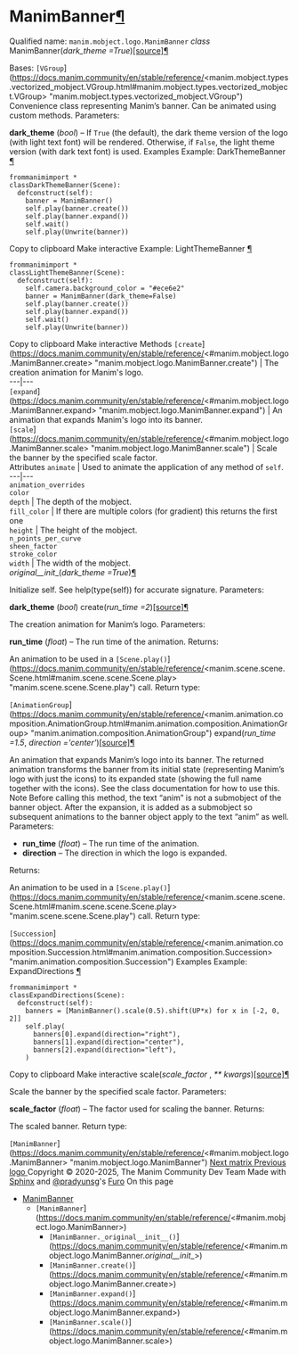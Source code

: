 # ManimBanner[¶](https://docs.manim.community/en/stable/reference/<#manimbanner> "Link to this heading")
Qualified name: `manim.mobject.logo.ManimBanner`
_class_ ManimBanner(_dark_theme =True_)[[source]](https://docs.manim.community/en/stable/reference/<../_modules/manim/mobject/logo.html#ManimBanner>)[¶](https://docs.manim.community/en/stable/reference/<#manim.mobject.logo.ManimBanner> "Link to this definition")
    
Bases: `[VGroup`](https://docs.manim.community/en/stable/reference/<manim.mobject.types.vectorized_mobject.VGroup.html#manim.mobject.types.vectorized_mobject.VGroup> "manim.mobject.types.vectorized_mobject.VGroup")
Convenience class representing Manim’s banner.
Can be animated using custom methods.
Parameters:
    
**dark_theme** (_bool_) – If `True` (the default), the dark theme version of the logo (with light text font) will be rendered. Otherwise, if `False`, the light theme version (with dark text font) is used.
Examples
Example: DarkThemeBanner [¶](https://docs.manim.community/en/stable/reference/<#darkthemebanner>)
```
frommanimimport *
classDarkThemeBanner(Scene):
  defconstruct(self):
    banner = ManimBanner()
    self.play(banner.create())
    self.play(banner.expand())
    self.wait()
    self.play(Unwrite(banner))

```
Copy to clipboard
Make interactive
Example: LightThemeBanner [¶](https://docs.manim.community/en/stable/reference/<#lightthemebanner>)
```
frommanimimport *
classLightThemeBanner(Scene):
  defconstruct(self):
    self.camera.background_color = "#ece6e2"
    banner = ManimBanner(dark_theme=False)
    self.play(banner.create())
    self.play(banner.expand())
    self.wait()
    self.play(Unwrite(banner))

```
Copy to clipboard
Make interactive
Methods
`[create`](https://docs.manim.community/en/stable/reference/<#manim.mobject.logo.ManimBanner.create> "manim.mobject.logo.ManimBanner.create") | The creation animation for Manim's logo.  
---|---  
`[expand`](https://docs.manim.community/en/stable/reference/<#manim.mobject.logo.ManimBanner.expand> "manim.mobject.logo.ManimBanner.expand") | An animation that expands Manim's logo into its banner.  
`[scale`](https://docs.manim.community/en/stable/reference/<#manim.mobject.logo.ManimBanner.scale> "manim.mobject.logo.ManimBanner.scale") | Scale the banner by the specified scale factor.  
Attributes
`animate` | Used to animate the application of any method of `self`.  
---|---  
`animation_overrides`  
`color`  
`depth` | The depth of the mobject.  
`fill_color` | If there are multiple colors (for gradient) this returns the first one  
`height` | The height of the mobject.  
`n_points_per_curve`  
`sheen_factor`  
`stroke_color`  
`width` | The width of the mobject.  
_original__init__(_dark_theme =True_)[¶](https://docs.manim.community/en/stable/reference/<#manim.mobject.logo.ManimBanner._original__init__> "Link to this definition")
    
Initialize self. See help(type(self)) for accurate signature.
Parameters:
    
**dark_theme** (_bool_)
create(_run_time =2_)[[source]](https://docs.manim.community/en/stable/reference/<../_modules/manim/mobject/logo.html#ManimBanner.create>)[¶](https://docs.manim.community/en/stable/reference/<#manim.mobject.logo.ManimBanner.create> "Link to this definition")
    
The creation animation for Manim’s logo.
Parameters:
    
**run_time** (_float_) – The run time of the animation.
Returns:
    
An animation to be used in a `[Scene.play()`](https://docs.manim.community/en/stable/reference/<manim.scene.scene.Scene.html#manim.scene.scene.Scene.play> "manim.scene.scene.Scene.play") call.
Return type:
    
`[AnimationGroup`](https://docs.manim.community/en/stable/reference/<manim.animation.composition.AnimationGroup.html#manim.animation.composition.AnimationGroup> "manim.animation.composition.AnimationGroup")
expand(_run_time =1.5_, _direction ='center'_)[[source]](https://docs.manim.community/en/stable/reference/<../_modules/manim/mobject/logo.html#ManimBanner.expand>)[¶](https://docs.manim.community/en/stable/reference/<#manim.mobject.logo.ManimBanner.expand> "Link to this definition")
    
An animation that expands Manim’s logo into its banner.
The returned animation transforms the banner from its initial state (representing Manim’s logo with just the icons) to its expanded state (showing the full name together with the icons).
See the class documentation for how to use this.
Note
Before calling this method, the text “anim” is not a submobject of the banner object. After the expansion, it is added as a submobject so subsequent animations to the banner object apply to the text “anim” as well.
Parameters:
    
  * **run_time** (_float_) – The run time of the animation.
  * **direction** – The direction in which the logo is expanded.


Returns:
    
An animation to be used in a `[Scene.play()`](https://docs.manim.community/en/stable/reference/<manim.scene.scene.Scene.html#manim.scene.scene.Scene.play> "manim.scene.scene.Scene.play") call.
Return type:
    
`[Succession`](https://docs.manim.community/en/stable/reference/<manim.animation.composition.Succession.html#manim.animation.composition.Succession> "manim.animation.composition.Succession")
Examples
Example: ExpandDirections [¶](https://docs.manim.community/en/stable/reference/<#expanddirections>)
```
frommanimimport *
classExpandDirections(Scene):
  defconstruct(self):
    banners = [ManimBanner().scale(0.5).shift(UP*x) for x in [-2, 0, 2]]
    self.play(
      banners[0].expand(direction="right"),
      banners[1].expand(direction="center"),
      banners[2].expand(direction="left"),
    )

```
Copy to clipboard
Make interactive
scale(_scale_factor_ , _** kwargs_)[[source]](https://docs.manim.community/en/stable/reference/<../_modules/manim/mobject/logo.html#ManimBanner.scale>)[¶](https://docs.manim.community/en/stable/reference/<#manim.mobject.logo.ManimBanner.scale> "Link to this definition")
    
Scale the banner by the specified scale factor.
Parameters:
    
**scale_factor** (_float_) – The factor used for scaling the banner.
Returns:
    
The scaled banner.
Return type:
    
`[ManimBanner`](https://docs.manim.community/en/stable/reference/<#manim.mobject.logo.ManimBanner> "manim.mobject.logo.ManimBanner")
[ Next matrix ](https://docs.manim.community/en/stable/reference/<manim.mobject.matrix.html>) [ Previous logo ](https://docs.manim.community/en/stable/reference/<manim.mobject.logo.html>)
Copyright © 2020-2025, The Manim Community Dev Team 
Made with [Sphinx](https://docs.manim.community/en/stable/reference/<https:/www.sphinx-doc.org/>) and [@pradyunsg](https://docs.manim.community/en/stable/reference/<https:/pradyunsg.me>)'s [Furo](https://docs.manim.community/en/stable/reference/<https:/github.com/pradyunsg/furo>)
On this page 
  * [ManimBanner](https://docs.manim.community/en/stable/reference/<#>)
    * `[ManimBanner`](https://docs.manim.community/en/stable/reference/<#manim.mobject.logo.ManimBanner>)
      * `[ManimBanner._original__init__()`](https://docs.manim.community/en/stable/reference/<#manim.mobject.logo.ManimBanner._original__init__>)
      * `[ManimBanner.create()`](https://docs.manim.community/en/stable/reference/<#manim.mobject.logo.ManimBanner.create>)
      * `[ManimBanner.expand()`](https://docs.manim.community/en/stable/reference/<#manim.mobject.logo.ManimBanner.expand>)
      * `[ManimBanner.scale()`](https://docs.manim.community/en/stable/reference/<#manim.mobject.logo.ManimBanner.scale>)


